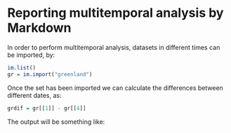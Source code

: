 # Reporting multitemporal analysis by Markdown

In order to perform multitemporal analysis, datasets in different times can be imported, by: 

``` r
im.list()
gr = im.import("greenland")
```

Once the set has been imported we can calculate the differences between different dates, as: 

```r
grdif = gr[[1]] - gr[[4]]
```

The output will be something like: 




